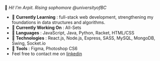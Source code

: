 👋 _Hi! I’m Arpit. Rising sophomore @universityofBC_

* 🌱 __Currently Learning__ : full-stack web development, strengthening my foundations in data structures and algorithms.
* 🔭 __Currently Working On__ : All-Sets
* 🚀 __Languages__ : JavaScript, Java, Python, Racket, HTML/CSS
* 💾 __Technologies__ : React.js, Node.js, Express, SASS, MySQL, MongoDB, Swing, Socket.io
* 🔨 __Tools__ : Figma, Photoshop CS6
* Feel free to contact me on [linkedin](https://www.linkedin.com/in/krarpit/ "Linkedin")
